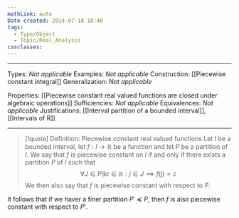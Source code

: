 ```yaml
---
mathLink: auto
Date created: 2024-07-18 18:40
tags:
  - Type/Object
  - Topic/Real_Analysis
cssclasses:
---
```


---  

Types: _Not applicable_
Examples: _Not applicable_
Construction: [[Piecewise constant integral]]
Generalization: _Not applicable_

Properties: [[Piecewise constant real valued functions are closed under algebraic operations]]
Sufficiencies: _Not applicable_
Equivalences: _Not applicable_
Justifications: [[Interval partition of a bounded interval]], [[Intervals of R]]

---

> [!quote] Definition: Piecewise constant real valued functions
> Let $I$ be a bounded interval, let $f:I\to \mathbb{R}$ be a function and let $P$ be a partition of $I$. We say that $f$ is piecewise constant on $I$ if and only if there exists a partition $P$ of $I$ such that $$ \forall J\in P \exists c\in \mathbb{R}: j\in J\implies f(j)=c $$ We then also say that $f$ is piecewise constant with respect to $P$.

It follows that if we haver a finer partition $P'\preceq P$, then $f$ is also piecewise constant with respect to $P'$.

